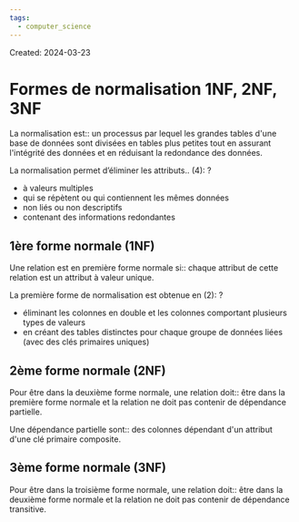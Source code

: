 ```yaml
---
tags:
  - computer_science
---
```

Created: 2024-03-23

# Formes de normalisation 1NF, 2NF, 3NF

La normalisation est:: un processus par lequel les grandes tables d'une base de données sont divisées en tables plus petites tout en assurant l'intégrité des données et en réduisant la redondance des données.
<!--SR:!2024-04-12,8,250-->

La normalisation permet d’éliminer les attributs.. (4):
?
- à valeurs multiples
- qui se répètent ou qui contiennent les mêmes données
- non liés ou non descriptifs
- contenant des informations redondantes
<!--SR:!2024-04-08,4,230-->

## 1ère forme normale (1NF)
Une relation est en première forme normale si:: chaque attribut de cette relation est un attribut à valeur unique.
<!--SR:!2024-04-11,7,250-->

La première forme de normalisation est obtenue en (2):
?
- éliminant les colonnes en double et les colonnes comportant plusieurs types de valeurs
- en créant des tables distinctes pour chaque groupe de données liées (avec des clés primaires uniques)
<!--SR:!2024-04-14,10,250-->

## 2ème forme normale (2NF)
Pour être dans la deuxième forme normale, une relation doit:: être dans la première forme normale et la relation ne doit pas contenir de dépendance partielle.
<!--SR:!2024-04-12,8,250-->

Une dépendance partielle sont:: des colonnes dépendant d'un attribut d'une clé primaire composite.
<!--SR:!2024-04-08,4,230-->

## 3ème forme normale (3NF)
Pour être dans la troisième forme normale, une relation doit:: être dans la deuxième forme normale et la relation ne doit pas contenir de dépendance transitive.
<!--SR:!2024-04-09,5,230-->

